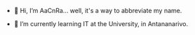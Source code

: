 - 👋 Hi, I’m AaCnRa... well, it's a way to abbreviate my name.
<!---
- 👀 I’m interested in ...
--->
- 🌱 I’m currently learning IT at the University, in Antananarivo.
<!---
- 💞️ I’m looking to collaborate on ...
- 📫 How to reach me ...
- 😄 Pronouns: ...
- ⚡ Fun fact: ...
--->
<!---
AaCnRa/AaCnRa is a ✨ special ✨ repository because its `README.md` (this file) appears on your GitHub profile.
You can click the Preview link to take a look at your changes.
--->
